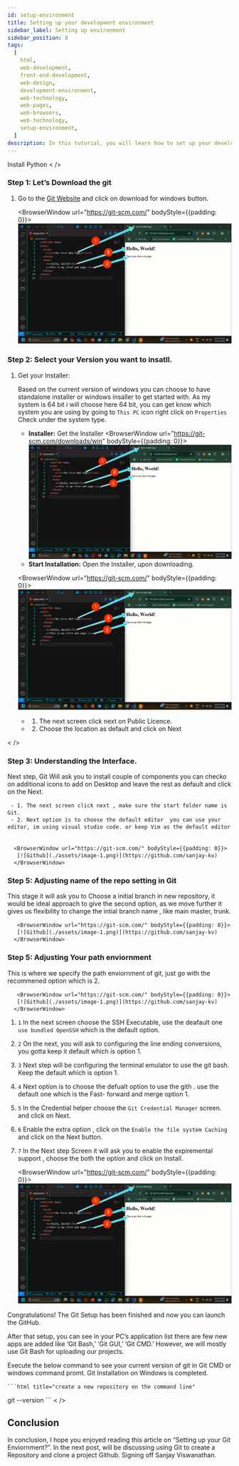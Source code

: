 ```yaml
---
id: setup-environment
title: Setting up your development environment
sidebar_label: Setting up environment
sidebar_position: 8
tags:
  [
    html,
    web-development,
    front-end-development,
    web-design,
    development-environment,
    web-technology,
    web-pages,
    web-browsers,
    web-technology,
    setup-environment,
  ]
description: In this tutorial, you will learn how to set up your development environment for HTML development.
---
```

  
Install Python
  < />
  ### Step 1: Let’s Download the git 
  
  1. Go to the [Git Website](https://git-scm.com/) and click on download for windows button.
  
      <BrowserWindow url="https://git-scm.com/" bodyStyle={{padding: 0}}>    
       [![GitHub](./assets/image-1.png)](https://git-scm.com/)
      </BrowserWindow>
  
  
  ### Step 2: Select your Version you want to insatll.
  
  1. Get your Installer:
  
     Based on the current version of windows you can choose to have standalone installer or windows insaller to get started with. As my system is 64 bit i will choose here 64 bit, you can get know which system you are using by going to ``This PC`` icon right click on ``Properties`` Check under the system type. 
  
       - **Installer:** Get the Installer
      <BrowserWindow url="https://git-scm.com/downloads/win" bodyStyle={{padding: 0}}>    
       [![GitHub](./assets/image-1.png)](https://git-scm.com/downloads/win)
      </BrowserWindow>
          
  
       - **Start Installation:** Open the Installer, upon downloading. 
            
     
      <BrowserWindow url="https://git-scm.com/" bodyStyle={{padding: 0}}>    
       [![GitHub](./assets/image-1.png)](https://git-scm.com/)
      </BrowserWindow>
  
     - 1. The next screen click next on Public Licence.
     - 2. Choose the location as default and click on Next
  
  < />
  
  ### Step 3: Understanding the Interface.
  
  Next step, Git Will ask you to install couple of components you can checko on additional icons to add on Desktop and leave the rest as default and click on the Next.
  
     - 1. The next screen click next , make sure the start folder name is Git.
     - 2. Next option is to choose the default editor  you can use your editor, im using visual studio code. or keep Vim as the default editor
  
  
      <BrowserWindow url="https://git-scm.com/" bodyStyle={{padding: 0}}>    
       [![Github](./assets/image-1.png)](https://github.com/sanjay-kv)
      </BrowserWindow>
  
     
  ### Step 5:  Adjusting name of the repo setting in Git
  
  This stage it will ask you to Choose a initial branch in new repository, it would be ideal approach to give the second option, as we move further it gives us flexibility to change the intial branch name , like main master, trunk. 
  
  
       <BrowserWindow url="https://git-scm.com/" bodyStyle={{padding: 0}}>    
       [![Github](./assets/image-1.png)](https://github.com/sanjay-kv)
      </BrowserWindow>
  
     
  ### Step 5:  Adjusting Your path enviornment
  
  This is where we specify the path enviornment of git, just go with the recommened option which is 2.
  
       <BrowserWindow url="https://git-scm.com/" bodyStyle={{padding: 0}}>    
       [![Github](./assets/image-1.png)](https://github.com/sanjay-kv)
      </BrowserWindow>
  
  
  1. ``1`` In the next screen choose the SSH Executable, use the deafault one ``use bundled OpenSSH`` which is the default option.
  2. ``2`` On the next, you will ask to configuring the line ending conversions, you gotta keep it default which is option 1.
  3. ``3`` Next step will be configuring the terminal emulator to use the git bash. Keep the default which is option 1.
  4. ``4`` Next option is to choose the defualt option to use the gith . use the default one which is the Fast- forward and merge option 1.
  5. ``5`` In the Credential helper choose the ``Git Credential Manager`` screen. and click on Next.
  6. ``6`` Enable the extra option , click on the ``Enable the file system Caching`` and click on the Next button. 
  7.  ``7`` In the Next step Screen it will ask you to enable the expiremental support , choose the both the option and click on Install. 
  
       <BrowserWindow url="https://git-scm.com/" bodyStyle={{padding: 0}}>    
       [![Github](./assets/image-1.png)](https://github.com/sanjay-kv)
      </BrowserWindow>
  
  Congratulations! The Git Setup has been finished and now you can launch the GitHub.
  
  After that setup, you can see in your PC’s application list there are few new apps are added like ‘Git Bash,’ ‘Git GUI,’ ‘Git CMD.’ However, we will mostly use Git Bash for uploading our projects.
  
  Execute the below command to see your current version of git in Git CMD or windows command promt. Git Installation on Windows is completed.
  
    ```html title="create a new repository on the command line"
  git --version
      ```
  < />
  
  ## Conclusion
  
  In conclusion, I hope you enjoyed reading this article on “Setting up your Git Enviornment?”. In the next post, will be discussing using Git to create a Repository and clone a project Github.  Signing off Sanjay Viswanathan.